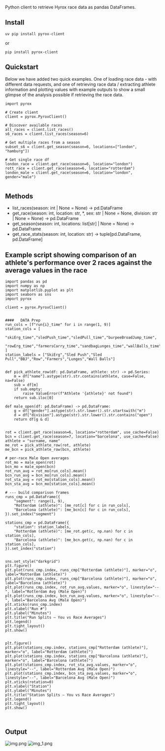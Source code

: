 Python client to retrieve Hyrox race data as pandas DataFrames.

## Install

```commandline
uv pip install pyrox-client
```
or 
```commandline
pip install pyrox-client
```

## Quickstart
Below we have added two quick examples. One of loading race data - with different data requests, and one of retrieving race data / extracting athlete information and plotting values with example outputs to show a small glimpse of the analysis possible if 
retrieving the race data.

```commandline
import pyrox

# Create client
client = pyrox.PyroxClient()

# Discover available races
all_races = client.list_races()          
s6_races = client.list_races(season=6)   

# Get multiple races from a season
subset_s6 = client.get_season(season=6, locations=["london", "hamburg"])

# Get single race df
london_race = client.get_race(season=6, location="london")
rott_race = client.get_race(season=6, location="rotterdam")
london_male = client.get_race(season=6, location="london", gender="male")


```

## Methods

- list_races(season: int | None = None) -> pd.DataFrame 
- get_race(season: int, location: str, *, sex: str | None = None, division: str | None = None) -> pd.DataFrame 
- get_season(season: int, locations: list[str] | None = None) -> pd.DataFrame 
- get_race_stats(season: int, location: str) -> tuple[pd.DataFrame, pd.DataFrame] 
  


##  Example script showing comparison of an athlete's performance over 2 races against the average values in the race
```commandline
import pandas as pd
import numpy as np
import matplotlib.pyplot as plt
import seaborn as sns
import pyrox

client = pyrox.PyroxClient()


####   DATA Prep
run_cols = [f"run{i}_time" for i in range(1, 9)]
station_cols = [
    "skiErg_time","sledPush_time","sledPull_time","burpeeBroadJump_time",
    "rowErg_time","farmersCarry_time","sandbagLunges_time","wallBalls_time",
]
station_labels = ["SkiErg","Sled Push","Sled Pull","BBJ","Row","Farmers","Lunges","Wall Balls"]


def pick_athlete_row(df: pd.DataFrame, athlete: str) -> pd.Series:
    m = df["name"].astype(str).str.contains(athlete, case=False, na=False)
    sub = df[m]
    if sub.empty:
        raise ValueError(f"Athlete '{athlete}' not found")
    return sub.iloc[0]

def male_open(df: pd.DataFrame) -> pd.DataFrame:
    g = df["gender"].astype(str).str.lower().str.startswith("m")
    d = df["division"].astype(str).str.lower().str.contains("open")
    return df[g & d]


rot = client.get_race(season=6, location="rotterdam", use_cache=False)
bcn = client.get_race(season=7, location="barcelona", use_cache=False)
athlete = "surname, name"
me_rot = pick_athlete_row(rot, athlete)
me_bcn = pick_athlete_row(bcn, athlete)

# per-race Male Open averages
rot_mo = male_open(rot)
bcn_mo = male_open(bcn)
rot_run_avg = rot_mo[run_cols].mean()
bcn_run_avg = bcn_mo[run_cols].mean()
rot_sta_avg = rot_mo[station_cols].mean()
bcn_sta_avg = bcn_mo[station_cols].mean()

# --- build comparison frames
runs_cmp = pd.DataFrame({
    "segment": range(1, 9),
    "Rotterdam (athlete)": [me_rot[c] for c in run_cols],
    "Barcelona (athlete)": [me_bcn[c] for c in run_cols],
}).set_index("segment")

stations_cmp = pd.DataFrame({
    "station": station_labels,
    "Rotterdam (athlete)": [me_rot.get(c, np.nan) for c in station_cols],
    "Barcelona (athlete)": [me_bcn.get(c, np.nan) for c in station_cols],
}).set_index("station")


sns.set_style("darkgrid")
plt.figure()
plt.plot(runs_cmp.index, runs_cmp["Rotterdam (athlete)"], marker="o", label="Rotterdam (athlete)")
plt.plot(runs_cmp.index, runs_cmp["Barcelona (athlete)"], marker="o", label="Barcelona (athlete)")
plt.plot(runs_cmp.index, rot_run_avg.values, marker="o", linestyle="--", label="Rotterdam Avg (Male Open)")
plt.plot(runs_cmp.index, bcn_run_avg.values, marker="o", linestyle="--", label="Barcelona Avg (Male Open)")
plt.xticks(runs_cmp.index)
plt.xlabel("Run #")
plt.ylabel("Minutes")
plt.title("Run Splits — You vs Race Averages")
plt.legend()
plt.tight_layout()
plt.show()


plt.figure()
plt.plot(stations_cmp.index, stations_cmp["Rotterdam (athlete)"], marker="o", label="Rotterdam (athlete)")
plt.plot(stations_cmp.index, stations_cmp["Barcelona (athlete)"], marker="o", label="Barcelona (athlete)")
plt.plot(stations_cmp.index, rot_sta_avg.values, marker="o", linestyle="--", label="Rotterdam Avg (Male Open)")
plt.plot(stations_cmp.index, bcn_sta_avg.values, marker="o", linestyle="--", label="Barcelona Avg (Male Open)")
plt.xticks(rotation=0)
plt.xlabel("Station")
plt.ylabel("Minutes")
plt.title("Station Splits — You vs Race Averages")
plt.legend()
plt.tight_layout()
plt.show()



```


## Output 
![img.png](img.png)
![img_1.png](img_1.png)

